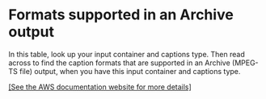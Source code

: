 # Formats supported in an Archive output<a name="supported-formats-archive-output"></a>

In this table, look up your input container and captions type\. Then read across to find the caption formats that are supported in an Archive \(MPEG\-TS file\) output, when you have this input container and captions type\. 

[\[See the AWS documentation website for more details\]](http://docs.aws.amazon.com/medialive/latest/ug/supported-formats-archive-output.html)